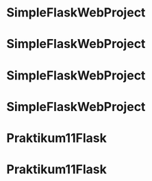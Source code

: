 # SimpleFlaskWebProject
# SimpleFlaskWebProject
# SimpleFlaskWebProject
# SimpleFlaskWebProject
# Praktikum11Flask
# Praktikum11Flask
